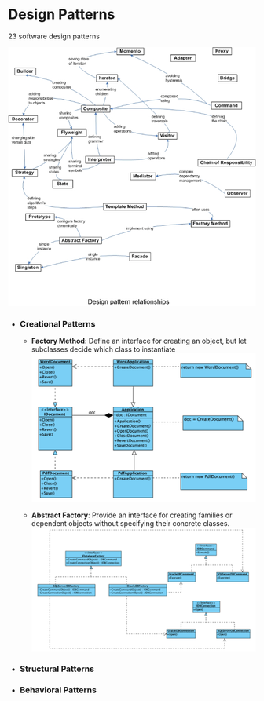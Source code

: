 # Design Patterns
23 software design patterns

![Design Pattern Relationships](./Design_Pattern_Relationships.jpeg)

- ### Creational Patterns
    - **Factory Method**: Define an interface for creating an object, but let subclasses decide which class to instantiate
    ![Factory Method - Class Diagram](./CreationalPatterns/FactoryMethod/Factory%20Method%20-%20Class%20Diagram.png)

    - **Abstract Factory**: Provide an interface for creating families or dependent objects without specifying their concrete classes.
    ![Abstract Factory - Class Diagram](./CreationalPatterns/AbstractFactory/Abstract%20Factory%20-%20Class%20Diagram.png)

- ### Structural Patterns
- ### Behavioral Patterns